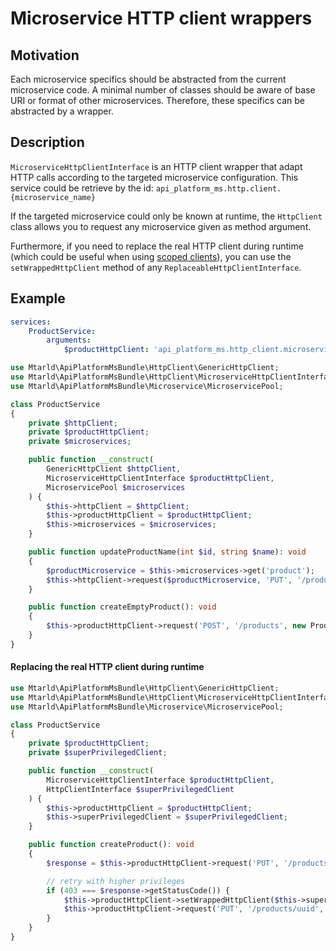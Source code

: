 # Microservice HTTP client wrappers
## Motivation
Each microservice specifics should be abstracted from the current microservice code.
A minimal number of classes should be aware of base URI or format of other microservices.
Therefore, these specifics can be abstracted by a wrapper.

## Description
`MicroserviceHttpClientInterface` is an HTTP client wrapper that adapt HTTP calls
according to the targeted microservice configuration.
This service could be retrieve by the id: `api_platform_ms.http.client.{microservice_name}`

If the targeted microservice could only be known at runtime, the `HttpClient` class allows
you to request any microservice given as method argument.

Furthermore, if you need to replace the real HTTP client during runtime
(which could be useful when using [scoped clients](https://symfony.com/doc/current/http_client.html#scoping-client)),
you can use the `setWrappedHttpClient` method of any `ReplaceableHttpClientInterface`.

## Example
```yaml
services:
    ProductService:
        arguments:
            $productHttpClient: 'api_platform_ms.http_client.microservice.product'
```

```php
use Mtarld\ApiPlatformMsBundle\HttpClient\GenericHttpClient;
use Mtarld\ApiPlatformMsBundle\HttpClient\MicroserviceHttpClientInterface;
use Mtarld\ApiPlatformMsBundle\Microservice\MicroservicePool;

class ProductService
{
    private $httpClient;
    private $productHttpClient;
    private $microservices;

    public function __construct(
        GenericHttpClient $httpClient,
        MicroserviceHttpClientInterface $productHttpClient,
        MicroservicePool $microservices
    ) {
        $this->httpClient = $httpClient;
        $this->productHttpClient = $productHttpClient;
        $this->microservices = $microservices;
    }

    public function updateProductName(int $id, string $name): void
    {
        $productMicroservice = $this->microservices->get('product');
        $this->httpClient->request($productMicroservice, 'PUT', '/products/'.$id, ['name' => 'newName']);
    }

    public function createEmptyProduct(): void
    {
        $this->productHttpClient->request('POST', '/products', new ProductDto());
    }
}
```
#### Replacing the real HTTP client during runtime
```php
use Mtarld\ApiPlatformMsBundle\HttpClient\GenericHttpClient;
use Mtarld\ApiPlatformMsBundle\HttpClient\MicroserviceHttpClientInterface;
use Mtarld\ApiPlatformMsBundle\Microservice\MicroservicePool;

class ProductService
{
    private $productHttpClient;
    private $superPrivilegedClient;

    public function __construct(
        MicroserviceHttpClientInterface $productHttpClient,
        HttpClientInterface $superPrivilegedClient
    ) {
        $this->productHttpClient = $productHttpClient;
        $this->superPrivilegedClient = $superPrivilegedClient;
    }

    public function createProduct(): void
    {
        $response = $this->productHttpClient->request('PUT', '/products/uuid', ['enabled' => true]);

        // retry with higher privileges
        if (403 === $response->getStatusCode()) {
            $this->productHttpClient->setWrappedHttpClient($this->superPrivilegedClient);
            $this->productHttpClient->request('PUT', '/products/uuid', ['enabled' => true]);
        }
    }
}
